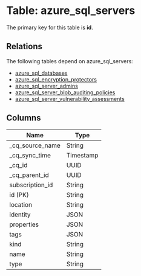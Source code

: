 # Table: azure_sql_servers

The primary key for this table is **id**.

## Relations

The following tables depend on azure_sql_servers:
  - [azure_sql_databases](azure_sql_databases.md)
  - [azure_sql_encryption_protectors](azure_sql_encryption_protectors.md)
  - [azure_sql_server_admins](azure_sql_server_admins.md)
  - [azure_sql_server_blob_auditing_policies](azure_sql_server_blob_auditing_policies.md)
  - [azure_sql_server_vulnerability_assessments](azure_sql_server_vulnerability_assessments.md)

## Columns

| Name          | Type          |
| ------------- | ------------- |
|_cq_source_name|String|
|_cq_sync_time|Timestamp|
|_cq_id|UUID|
|_cq_parent_id|UUID|
|subscription_id|String|
|id (PK)|String|
|location|String|
|identity|JSON|
|properties|JSON|
|tags|JSON|
|kind|String|
|name|String|
|type|String|
